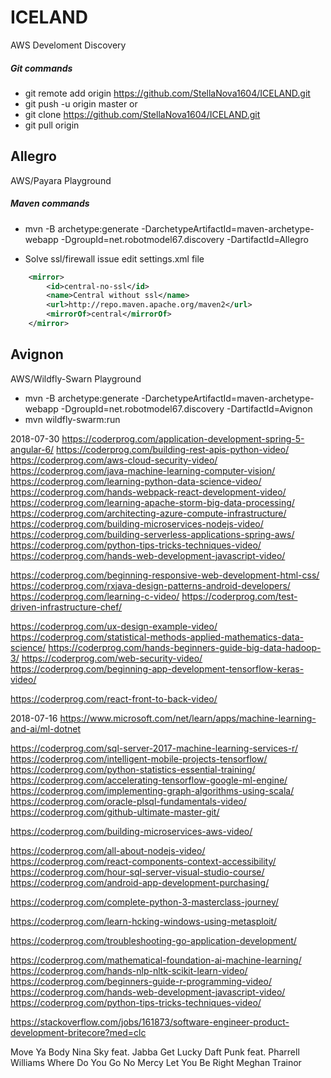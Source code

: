 # ICELAND
AWS Develoment Discovery

##### Git commands
* git remote add origin https://github.com/StellaNova1604/ICELAND.git
* git push -u origin master
 or
* git clone https://github.com/StellaNova1604/ICELAND.git
* git pull origin

## Allegro
AWS/Payara Playground

##### Maven commands
* mvn -B archetype:generate -DarchetypeArtifactId=maven-archetype-webapp -DgroupId=net.robotmodel67.discovery -DartifactId=Allegro

* Solve ssl/firewall issue edit settings.xml file
```xml
    <mirror>
        <id>central-no-ssl</id>
        <name>Central without ssl</name>
        <url>http://repo.maven.apache.org/maven2</url>
        <mirrorOf>central</mirrorOf>
    </mirror>
```

## Avignon
AWS/Wildfly-Swarn Playground

* mvn -B archetype:generate -DarchetypeArtifactId=maven-archetype-webapp -DgroupId=net.robotmodel67.discovery -DartifactId=Avignon
* mvn wildfly-swarm:run

2018-07-30
https://coderprog.com/application-development-spring-5-angular-6/
https://coderprog.com/building-rest-apis-python-video/
https://coderprog.com/aws-cloud-security-video/
https://coderprog.com/java-machine-learning-computer-vision/
https://coderprog.com/learning-python-data-science-video/
https://coderprog.com/hands-webpack-react-development-video/
https://coderprog.com/learning-apache-storm-big-data-processing/
https://coderprog.com/architecting-azure-compute-infrastructure/
https://coderprog.com/building-microservices-nodejs-video/
https://coderprog.com/building-serverless-applications-spring-aws/
https://coderprog.com/python-tips-tricks-techniques-video/
https://coderprog.com/hands-web-development-javascript-video/

https://coderprog.com/beginning-responsive-web-development-html-css/
https://coderprog.com/rxjava-design-patterns-android-developers/
https://coderprog.com/learning-c-video/
https://coderprog.com/test-driven-infrastructure-chef/

https://coderprog.com/ux-design-example-video/
https://coderprog.com/statistical-methods-applied-mathematics-data-science/
https://coderprog.com/hands-beginners-guide-big-data-hadoop-3/
https://coderprog.com/web-security-video/
https://coderprog.com/beginning-app-development-tensorflow-keras-video/

https://coderprog.com/react-front-to-back-video/


2018-07-16
https://www.microsoft.com/net/learn/apps/machine-learning-and-ai/ml-dotnet

https://coderprog.com/sql-server-2017-machine-learning-services-r/
https://coderprog.com/intelligent-mobile-projects-tensorflow/
https://coderprog.com/python-statistics-essential-training/
https://coderprog.com/accelerating-tensorflow-google-ml-engine/
https://coderprog.com/implementing-graph-algorithms-using-scala/
https://coderprog.com/oracle-plsql-fundamentals-video/
https://coderprog.com/github-ultimate-master-git/

https://coderprog.com/building-microservices-aws-video/

https://coderprog.com/all-about-nodejs-video/
https://coderprog.com/react-components-context-accessibility/
https://coderprog.com/hour-sql-server-visual-studio-course/
https://coderprog.com/android-app-development-purchasing/

https://coderprog.com/complete-python-3-masterclass-journey/

https://coderprog.com/learn-hcking-windows-using-metasploit/

https://coderprog.com/troubleshooting-go-application-development/

https://coderprog.com/mathematical-foundation-ai-machine-learning/
https://coderprog.com/hands-nlp-nltk-scikit-learn-video/
https://coderprog.com/beginners-guide-r-programming-video/
https://coderprog.com/hands-web-development-javascript-video/
https://coderprog.com/python-tips-tricks-techniques-video/


https://stackoverflow.com/jobs/161873/software-engineer-product-development-britecore?med=clc


Move Ya Body					Nina Sky feat. Jabba
Get Lucky						Daft Punk feat. Pharrell Williams
Where Do You Go					No Mercy
Let You Be Right				Meghan Trainor
